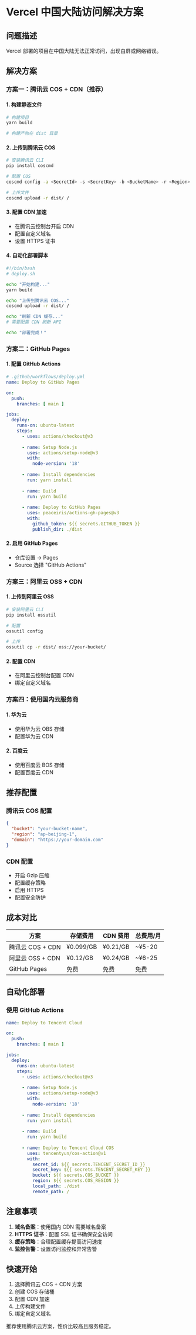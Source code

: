 # Vercel 中国大陆访问解决方案

## 问题描述
Vercel 部署的项目在中国大陆无法正常访问，出现白屏或网络错误。

## 解决方案

### 方案一：腾讯云 COS + CDN（推荐）

#### 1. 构建静态文件
```bash
# 构建项目
yarn build

# 构建产物在 dist 目录
```

#### 2. 上传到腾讯云 COS
```bash
# 安装腾讯云 CLI
pip install coscmd

# 配置 COS
coscmd config -a <SecretId> -s <SecretKey> -b <BucketName> -r <Region>

# 上传文件
coscmd upload -r dist/ /
```

#### 3. 配置 CDN 加速
- 在腾讯云控制台开启 CDN
- 配置自定义域名
- 设置 HTTPS 证书

#### 4. 自动化部署脚本
```bash
#!/bin/bash
# deploy.sh

echo "开始构建..."
yarn build

echo "上传到腾讯云 COS..."
coscmd upload -r dist/ /

echo "刷新 CDN 缓存..."
# 需要配置 CDN 刷新 API

echo "部署完成！"
```

### 方案二：GitHub Pages

#### 1. 配置 GitHub Actions
```yaml
# .github/workflows/deploy.yml
name: Deploy to GitHub Pages

on:
  push:
    branches: [ main ]

jobs:
  deploy:
    runs-on: ubuntu-latest
    steps:
      - uses: actions/checkout@v3
      
      - name: Setup Node.js
        uses: actions/setup-node@v3
        with:
          node-version: '18'
          
      - name: Install dependencies
        run: yarn install
        
      - name: Build
        run: yarn build
        
      - name: Deploy to GitHub Pages
        uses: peaceiris/actions-gh-pages@v3
        with:
          github_token: ${{ secrets.GITHUB_TOKEN }}
          publish_dir: ./dist
```

#### 2. 启用 GitHub Pages
- 仓库设置 → Pages
- Source 选择 "GitHub Actions"

### 方案三：阿里云 OSS + CDN

#### 1. 上传到阿里云 OSS
```bash
# 安装阿里云 CLI
pip install ossutil

# 配置
ossutil config

# 上传
ossutil cp -r dist/ oss://your-bucket/
```

#### 2. 配置 CDN
- 在阿里云控制台配置 CDN
- 绑定自定义域名

### 方案四：使用国内云服务商

#### 1. 华为云
- 使用华为云 OBS 存储
- 配置华为云 CDN

#### 2. 百度云
- 使用百度云 BOS 存储
- 配置百度云 CDN

## 推荐配置

### 腾讯云 COS 配置
```json
{
  "bucket": "your-bucket-name",
  "region": "ap-beijing-1",
  "domain": "https://your-domain.com"
}
```

### CDN 配置
- 开启 Gzip 压缩
- 配置缓存策略
- 启用 HTTPS
- 配置安全防护

## 成本对比

| 方案 | 存储费用 | CDN 费用 | 总费用/月 |
|------|----------|----------|-----------|
| 腾讯云 COS + CDN | ¥0.099/GB | ¥0.21/GB | ~¥5-20 |
| 阿里云 OSS + CDN | ¥0.12/GB | ¥0.24/GB | ~¥6-25 |
| GitHub Pages | 免费 | 免费 | 免费 |

## 自动化部署

### 使用 GitHub Actions
```yaml
name: Deploy to Tencent Cloud

on:
  push:
    branches: [ main ]

jobs:
  deploy:
    runs-on: ubuntu-latest
    steps:
      - uses: actions/checkout@v3
      
      - name: Setup Node.js
        uses: actions/setup-node@v3
        with:
          node-version: '18'
          
      - name: Install dependencies
        run: yarn install
        
      - name: Build
        run: yarn build
        
      - name: Deploy to Tencent Cloud COS
        uses: tencentyun/cos-action@v1
        with:
          secret_id: ${{ secrets.TENCENT_SECRET_ID }}
          secret_key: ${{ secrets.TENCENT_SECRET_KEY }}
          bucket: ${{ secrets.COS_BUCKET }}
          region: ${{ secrets.COS_REGION }}
          local_path: ./dist
          remote_path: /
```

## 注意事项

1. **域名备案**：使用国内 CDN 需要域名备案
2. **HTTPS 证书**：配置 SSL 证书确保安全访问
3. **缓存策略**：合理配置缓存提高访问速度
4. **监控告警**：设置访问监控和异常告警

## 快速开始

1. 选择腾讯云 COS + CDN 方案
2. 创建 COS 存储桶
3. 配置 CDN 加速
4. 上传构建文件
5. 绑定自定义域名

推荐使用腾讯云方案，性价比较高且服务稳定。 